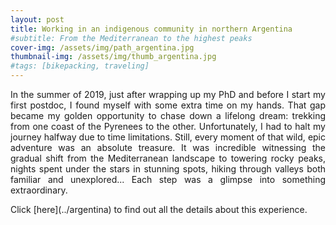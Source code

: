 ```yaml
---
layout: post
title: Working in an indigenous community in northern Argentina
#subtitle: From the Mediterranean to the highest peaks
cover-img: /assets/img/path_argentina.jpg
thumbnail-img: /assets/img/thumb_argentina.jpg
#tags: [bikepacking, traveling]
---
```


<p align="justify">   In the summer of 2019, just after wrapping up my PhD and before I start my first postdoc, I found myself with some extra time on my hands. That  gap became my golden opportunity to chase down a lifelong dream: trekking from one coast of the Pyrenees to the other. Unfortunately, I had to halt my journey halfway due to time limitations. Still, every moment of that wild, epic adventure was an absolute treasure. It was incredible witnessing the gradual shift from the Mediterranean landscape to towering rocky peaks, nights spent under the stars in stunning spots, hiking through valleys both familiar and unexplored... Each step was a glimpse into something extraordinary. </p> Click [here](../argentina) to find out all the details about this experience.
